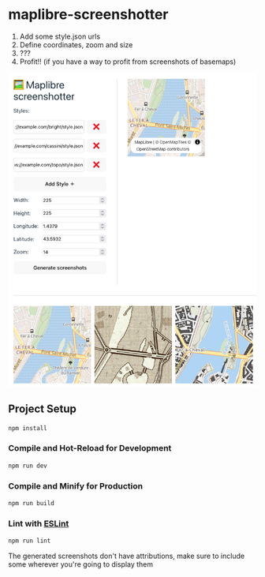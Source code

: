 # maplibre-screenshotter

1. Add some style.json urls
2. Define coordinates, zoom and size
3. ???
4. Profit!! (if you have a way to profit from screenshots of basemaps)

![Example](./screenshot.png)

## Project Setup

```sh
npm install
```

### Compile and Hot-Reload for Development

```sh
npm run dev
```

### Compile and Minify for Production

```sh
npm run build
```

### Lint with [ESLint](https://eslint.org/)

```sh
npm run lint
```

The generated screenshots don't have attributions, make sure to include some wherever you're going to display them
